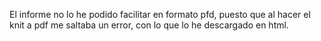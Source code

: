 El informe no lo he podido facilitar en formato pfd, puesto que al hacer el knit a pdf me saltaba un error, con lo que lo he descargado en html.
